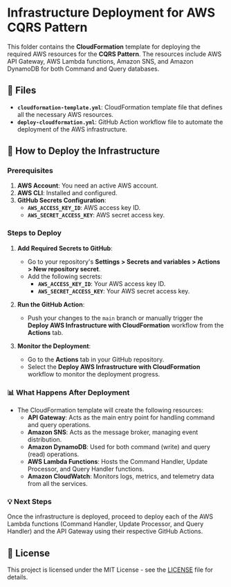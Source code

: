# Infrastructure Deployment for AWS CQRS Pattern

This folder contains the **CloudFormation** template for deploying the required AWS resources for the **CQRS Pattern**. The resources include AWS API Gateway, AWS Lambda functions, Amazon SNS, and Amazon DynamoDB for both Command and Query databases.

## 📑 Files

- **`cloudformation-template.yml`**: CloudFormation template file that defines all the necessary AWS resources.
- **`deploy-cloudformation.yml`**: GitHub Action workflow file to automate the deployment of the AWS infrastructure.

## 🚀 How to Deploy the Infrastructure

### Prerequisites

1. **AWS Account**: You need an active AWS account.
2. **AWS CLI**: Installed and configured.
3. **GitHub Secrets Configuration**:
   - **`AWS_ACCESS_KEY_ID`**: AWS access key ID.
   - **`AWS_SECRET_ACCESS_KEY`**: AWS secret access key.

### Steps to Deploy

1. **Add Required Secrets to GitHub**:
   - Go to your repository's **Settings > Secrets and variables > Actions > New repository secret**.
   - Add the following secrets:
     - **`AWS_ACCESS_KEY_ID`**: Your AWS access key ID.
     - **`AWS_SECRET_ACCESS_KEY`**: Your AWS secret access key.

2. **Run the GitHub Action**:
   - Push your changes to the `main` branch or manually trigger the **Deploy AWS Infrastructure with CloudFormation** workflow from the **Actions** tab.

3. **Monitor the Deployment**:
   - Go to the **Actions** tab in your GitHub repository.
   - Select the **Deploy AWS Infrastructure with CloudFormation** workflow to monitor the deployment progress.

### 📊 What Happens After Deployment

- The CloudFormation template will create the following resources:
  - **API Gateway**: Acts as the main entry point for handling command and query operations.
  - **Amazon SNS**: Acts as the message broker, managing event distribution.
  - **Amazon DynamoDB**: Used for both command (write) and query (read) operations.
  - **AWS Lambda Functions**: Hosts the Command Handler, Update Processor, and Query Handler functions.
  - **Amazon CloudWatch**: Monitors logs, metrics, and telemetry data from all the services.

### 💡 Next Steps

Once the infrastructure is deployed, proceed to deploy each of the AWS Lambda functions (Command Handler, Update Processor, and Query Handler) and the API Gateway using their respective GitHub Actions.

## 📄 License

This project is licensed under the MIT License - see the [LICENSE](../LICENSE) file for details.
